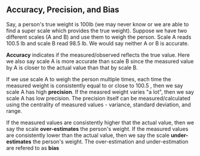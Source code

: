 ## Accuracy, Precision, and Bias ##

Say, a person's true weight is 100lb (we may never know or we are able to find a super scale which provides the true weight). Suppose we have two different scales (A and B) and use them to weigh the person. Scale A reads 100.5 lb and scale B read 98.5 lb. We would say neither A or B is accurate. 

**Accuracy** indicates if the measured/observed reflects the true value.  Here we also say scale A is more accurate than scale B since the measured value by A is closer to the actual value than that by scale B.
 
If we use scale A to weigh the person multiple times, each time the measured weight is consistently equal to or close to 100.5 , then we say scale A has high **precision**. If the measred weight varies "a lot", then we say scale A has low precision. The precision itself can be measured/calculated using the centrality of measured values - variance, standard deviation, and range. 

If the measured values are consistently higher that the actual value, then we say the scale **over-estimates** the person's weight. If the measured values are consistently lower than the actual value, then we say the scale **under-estimates** the person's weight. The over-estimation and under-estimation are refered to as 
**bias**
